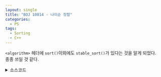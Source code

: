 ```yaml
---
layout: single
title: "BOJ 10814 - 나이순 정렬"
categories:
  - PS
tags:
  - Sorting
  - C++
---
```

`<algorithm>` 헤더에 `sort()`이외에도 `stable_sort()`가 있다는 것을 알게 되었다.  
종종 쓰일 것 같다.

<details>
<summary>소스코드</summary>
<div style="font: 1em;" markdown="1">

```{.cpp}
#include<cstdio>
#include<iostream>
#include<string>
#include<vector>
#include<utility>
#include<algorithm>
using namespace std;
typedef pair<int, string> pis;

bool cmp(pis p1, pis p2){
	return p1.first<p2.first;
}

int main()
{
	int n;
	scanf("%d", &n);
	vector<pis> s(n);
	for(int i=0;i<n;i++){
		scanf("%d ", &s[i].first);
		getline(cin, s[i].second, '\n');
	}
	stable_sort(s.begin(), s.end(), cmp);
	for(int i=0;i<n;i++) printf("%d %s\n", s[i].first, s[i].second.c_str());
}
```

</div>
</details>
